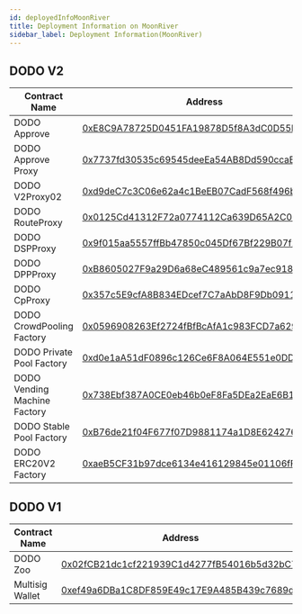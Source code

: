 ```yaml
---
id: deployedInfoMoonRiver
title: Deployment Information on MoonRiver 
sidebar_label: Deployment Information(MoonRiver)
---
```


## DODO V2

| Contract Name                  | Address                                                                                                               |
| ------------------------------ | --------------------------------------------------------------------------------------------------------------------- |
| DODO Approve                   | [0xE8C9A78725D0451FA19878D5f8A3dC0D55FECF25](https://moonriver.moonscan.io/address/0xE8C9A78725D0451FA19878D5f8A3dC0D55FECF25) |
| DODO Approve Proxy             | [0x7737fd30535c69545deeEa54AB8Dd590ccaEBD3c](https://moonriver.moonscan.io/address/0x7737fd30535c69545deeEa54AB8Dd590ccaEBD3c) |
| DODO V2Proxy02                 | [0xd9deC7c3C06e62a4c1BeEB07CadF568f496b14c2](https://moonriver.moonscan.io/address/0xd9deC7c3C06e62a4c1BeEB07CadF568f496b14c2) |
| DODO RouteProxy                | [0x0125Cd41312F72a0774112Ca639D65A2C02e3627](https://moonriver.moonscan.io/address/0x0125Cd41312F72a0774112Ca639D65A2C02e3627) |
| DODO DSPProxy                  | [0x9f015aa5557ffBb47850c045Df67Bf229B07f2eA](https://moonriver.moonscan.io/address/0x9f015aa5557ffBb47850c045Df67Bf229B07f2eA) |
| DODO DPPProxy                  | [0xB8605027F9a29D6a68eC489561c9a7ec9180aECC](https://moonriver.moonscan.io/address/0xB8605027F9a29D6a68eC489561c9a7ec9180aECC) |
| DODO CpProxy                   | [0x357c5E9cfA8B834EDcef7C7aAbD8F9Db09119d11](https://moonriver.moonscan.io/address/0x357c5E9cfA8B834EDcef7C7aAbD8F9Db09119d11) |
| DODO CrowdPooling Factory      | [0x0596908263Ef2724fBfBcAfA1c983FCD7a629038](https://moonriver.moonscan.io/address/0x0596908263Ef2724fBfBcAfA1c983FCD7a629038) |
| DODO Private Pool Factory      | [0xd0e1aA51dF0896c126Ce6F8A064E551e0DD3D39b](https://moonriver.moonscan.io/address/0xd0e1aA51dF0896c126Ce6F8A064E551e0DD3D39b) |
| DODO Vending Machine Factory   | [0x738Ebf387A0CE0eb46b0eF8Fa5DEa2EaE6B1Df51](https://moonriver.moonscan.io/address/0x738Ebf387A0CE0eb46b0eF8Fa5DEa2EaE6B1Df51) |
| DODO Stable Pool Factory       | [0xB76de21f04F677f07D9881174a1D8E624276314C](https://moonriver.moonscan.io/address/0xB76de21f04F677f07D9881174a1D8E624276314C) |
| DODO ERC20V2 Factory           | [0xaeB5CF31b97dce6134e416129845e01106fFB177](https://moonriver.moonscan.io/address/0xaeB5CF31b97dce6134e416129845e01106fFB177) |

## DODO V1

| Contract Name                  | Address                                                                                                               |
| ------------------------------ | --------------------------------------------------------------------------------------------------------------------  |
| DODO Zoo                       | [0x02fCB21dc1cf221939C1d4277fB54016b5d32bC7](https://moonriver.moonscan.io/address/0x02fCB21dc1cf221939C1d4277fB54016b5d32bC7) |
| Multisig Wallet                | [0xef49a6DBa1C8DF859E49c17E9A485B439c7689d3](https://moonriver.moonscan.io/address/0xef49a6DBa1C8DF859E49c17E9A485B439c7689d3) |

